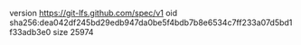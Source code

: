 version https://git-lfs.github.com/spec/v1
oid sha256:dea042df245bd29edb947da0be5f4bdb7b8e6534c7ff233a07d5bd1f33adb3e0
size 25974
